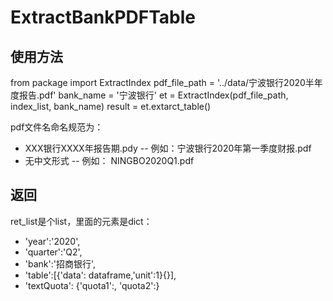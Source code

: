# ExtractBankPDFTable

## 使用方法

from package import ExtractIndex
pdf_file_path = '../data/宁波银行2020半年度报告.pdf'
bank_name = '宁波银行'
et = ExtractIndex(pdf_file_path, index_list, bank_name)
result = et.extarct_table()

pdf文件名命名规范为：
- XXX银行XXXX年报告期.pdy
-- 例如：宁波银行2020年第一季度财报.pdf
- 无中文形式
-- 例如： NINGBO2020Q1.pdf

## 返回
ret_list是个list，里面的元素是dict：
- 'year':'2020',
- 'quarter':'Q2',
- 'bank':'招商银行',
- 'table':[{'data': dataframe,'unit':1}{}],
- 'textQuota': {'quota1':, 'quota2':}
